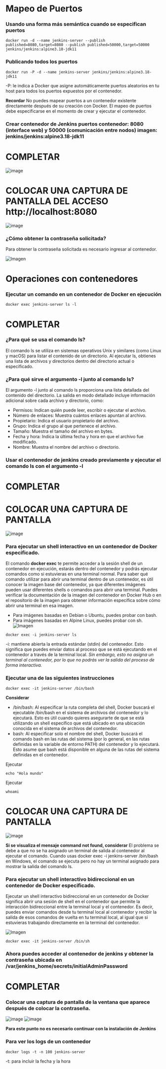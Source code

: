 # Mapeo de Puertos 
### Usando una forma más semántica cuando se especifican puertos

```
docker run -d --name jenkins-server --publish published=8080,target=8080 --publish published=50000,target=50000 jenkins/jenkins:alpine3.18-jdk11

```
### Publicando todos los puertos
```
docker run -P -d --name jenkins-server jenkins/jenkins:alpine3.18-jdk11
```

-P: le indica a Docker que asigne automáticamente puertos aleatorios en tu host para todos los puertos expuestos por el contenedor.

**Recordar**
No puedes mapear puertos a un contenedor existente directamente después de su creación con Docker. El mapeo de puertos debe especificarse en el momento de crear y ejecutar el contenedor.

### Crear contenedor de Jenkins puertos contenedor: 8080 (interface web) y 50000 (comunicación entre nodos) imagen: jenkins/jenkins:alpine3.18-jdk11
# COMPLETAR
![image](https://github.com/MaxCar31/2024A-ISWD633-GR1/assets/141116497/c195889f-0917-4890-92b6-809ef7dab79c)

# COLOCAR UNA CAPTURA DE PANTALLA  DEL ACCESO http://localhost:8080
![image](https://github.com/MaxCar31/2024A-ISWD633-GR1/assets/141116497/b3501ba8-dfd2-46c0-b75d-26b98afbb96f)

### ¿Cómo obtener la contraseña solicitada?
Para obtener la contraseña solicitada es necesario ingresar al contenedor.

![Imagen](imagenes/jenkins.PNG)

# Operaciones con contenedores

### Ejecutar un comando en un contenedor de Docker en ejecución
```
docker exec jenkins-server ls -l
```


# COMPLETAR
### ¿Para qué se usa el comando ls?

El comando ls se utiliza en sistemas operativos Unix y similares (como Linux y macOS) para listar el contenido de un directorio. Al ejecutar ls, obtienes una lista de archivos y directorios dentro del directorio actual o especificado.

### ¿Para qué sirve el argumento -l junto al comando ls?

El argumento -l junto al comando ls proporciona una lista detallada del contenido del directorio. La salida en modo detallado incluye información adicional sobre cada archivo y directorio, como:

- Permisos: Indican quién puede leer, escribir o ejecutar el archivo.
- Número de enlaces: Muestra cuántos enlaces apuntan al archivo.
- Propietario: Indica el usuario propietario del archivo.
- Grupo: Indica el grupo al que pertenece el archivo.
- Tamaño: Muestra el tamaño del archivo en bytes.
- Fecha y hora: Indica la última fecha y hora en que el archivo fue modificado.
- Nombre: Muestra el nombre del archivo o directorio.

### Usar el contenedor de jenkins creado previamente y ejecutar el comando ls con el argumento -l
# COMPLETAR
# COLOCAR UNA CAPTURA DE PANTALLA
![image](https://github.com/MaxCar31/2024A-ISWD633-GR1/assets/141116497/e9ae4ef9-8420-4e25-9a6e-6bace7155f70)

### Para ejecutar un shell interactivo en un contenedor de Docker especificado.
El comando **docker exec** te permite acceder a la sesión shell de un contenedor en ejecución, estarás dentro del contenedor y podrás ejecutar comandos como si estuvieras en una terminal normal. 
Para saber qué comando utilizar para abrir una terminal dentro de un contenedor, es útil conocer la imagen base del contenedor, ya que diferentes imágenes pueden usar diferentes shells o comandos para abrir una terminal. Puedes verificar la documentación de la imagen del contenedor en Docker Hub o en el repositorio de la imagen para obtener información específica sobre cómo abrir una terminal en esa imagen.
- Para imágenes basadas en Debian o Ubuntu, puedes probar con bash.
- Para imágenes basadas en Alpine Linux, puedes probar con sh.
![Imagen](imagenes/jenkins-i.PNG)
```
docker exec -i jenkins-server ls
```
-i: mantiene abierta la entrada estándar (stdin) del contenedor. Esto significa que puedes enviar datos al proceso que se está ejecutando en el contenedor a través de la terminal local. *Sin embargo, esto no asigna un terminal al contenedor, por lo que no podrás ver la salida del proceso de forma interactiva.*

### Ejecutar una de las siguientes instrucciones
```
docker exec -it jenkins-server /bin/bash 
```

**Considerar**
- /bin/bash: Al especificar la ruta completa del shell, Docker buscará el ejecutable /bin/bash en el sistema de archivos del contenedor y lo ejecutará. Esto es útil cuando quieres asegurarte de que se está utilizando un shell específico que está ubicado en una ubicación conocida en el sistema de archivos del contenedor. 
- bash: Al especificar solo el nombre del shell, Docker buscará el comando bash en las rutas del sistema (por lo general, en las rutas definidas en la variable de entorno PATH) del contenedor y lo ejecutará. Esto asume que bash está disponible en alguna de las rutas del sistema definidas en el contenedor.

Ejecutar
```
echo "Hola mundo"
```

Ejecutar
```
whoami
```
# COLOCAR UNA CAPTURA DE PANTALLA
![image](https://github.com/MaxCar31/2024A-ISWD633-GR1/assets/141116497/14eec254-cdf5-4c75-b1ca-541b5ea47940)

**Si se visualiza el mensaje command not found, considerar**
El problema se debe a que no se ha asignado un terminal de salida al contenedor al ejecutar el comando. Cuando usas docker exec -i jenkins-server /bin/bash en Windows, el comando se ejecuta pero no hay un terminal asignado para mostrar la salida del comando ls.


### Para ejecutar un shell interactivo bidireccional en un contenedor de Docker especificado.
Ejecutar un shell interactivo bidireccional en un contenedor de Docker significa abrir una sesión de shell en el contenedor que permite la interacción bidireccional entre la terminal local y el contenedor. Es decir, puedes enviar comandos desde tu terminal local al contenedor y recibir la salida de esos comandos de vuelta en tu terminal local, al igual que si estuvieras trabajando directamente en la terminal del contenedor.

![Imagen](imagenes/jenkins-it.PNG)

```
docker exec -it jenkins-server /bin/sh
```

### Ahora puedes acceder al contenedor de jenkins y obtener la contraseña ubicada en /var/jenkins_home/secrets/initialAdminPassword

# COMPLETAR

### Colocar una captura de pantalla de la ventana que aparece después de colocar la contraseña.
![image](https://github.com/MaxCar31/2024A-ISWD633-GR1/assets/141116497/2e96e8de-2231-45f0-b131-6422c19f45d4)
![image](https://github.com/MaxCar31/2024A-ISWD633-GR1/assets/141116497/8a90ced0-76fa-4959-8fcd-7d17c23daeef)


**Para este punto no es necesario continuar con la instalación de Jenkins**


### Para ver los logs de un contenedor

```
docker logs -t -n 100 jenkins-server
```
-t: para incluir la fecha y la hora





